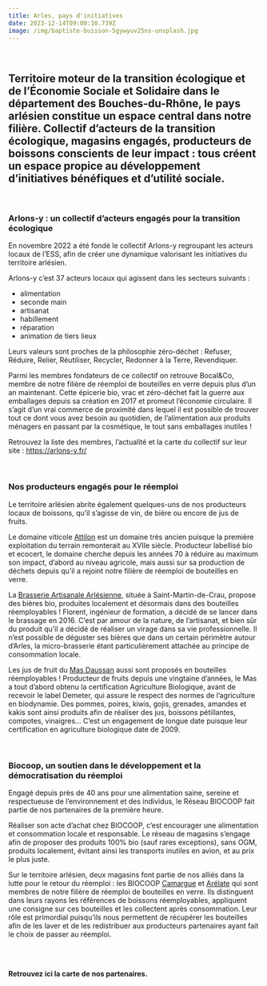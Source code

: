 ```yaml
---
title: Arles, pays d'initiatives
date: 2023-12-14T09:00:10.739Z
image: /img/baptiste-buisson-5gywyuv25ns-unsplash.jpg
---
```

<br/>

## Territoire moteur de la transition écologique et de l’Économie Sociale et Solidaire dans le département des Bouches-du-Rhône, le pays arlésien constitue un espace central dans notre filière. Collectif d’acteurs de la transition écologique, magasins engagés, producteurs de boissons conscients de leur impact : tous créent un espace propice au développement d’initiatives bénéfiques et d’utilité sociale. 

<br/>

### Arlons-y : un collectif d’acteurs engagés pour la transition écologique 

En novembre 2022 a été fondé le collectif Arlons-y regroupant les acteurs locaux de l’ESS, afin de créer une dynamique valorisant les initiatives du territoire arlésien.

Arlons-y c’est 37 acteurs locaux qui agissent dans les secteurs suivants : 

* alimentation 
* seconde main 
* artisanat 
* habillement 
* réparation 
* animation de tiers lieux 

Leurs valeurs sont proches de la philosophie zéro-déchet : Refuser, Réduire, Relier, Réutiliser, Recycler, Redonner à la Terre, Revendiquer.

Parmi les membres fondateurs de ce collectif on retrouve Bocal&Co, membre de notre filière de réemploi de bouteilles en verre depuis plus d’un an maintenant. Cette épicerie bio, vrac et zéro-déchet fait la guerre aux emballages depuis sa création en 2017 et promeut l’économie circulaire. Il s’agit d’un vrai commerce de proximité dans lequel il est possible de trouver tout ce dont vous avez besoin au quotidien, de l’alimentation aux produits ménagers en passant par la cosmétique, le tout sans emballages inutiles ! 

Retrouvez la liste des membres, l’actualité et la carte du collectif sur leur site : <https://arlons-y.fr/> 

<br/>

### Nos producteurs engagés pour le réemploi 

Le territoire arlésien abrite également quelques-uns de nos producteurs locaux de boissons, qu’il s’agisse de vin, de bière ou encore de jus de fruits. 

Le domaine viticole [Attilon](https://www.attilon.fr/) est un domaine très ancien puisque la première exploitation du terrain remonterait au XVIIe siècle. Producteur labellisé bio et ecocert, le domaine cherche depuis les années 70 à réduire au maximum son impact, d’abord au niveau agricole, mais aussi sur sa production de déchets depuis qu’il a rejoint notre filière de réemploi de bouteilles en verre. 

La [Brasserie Artisanale Arlésienne](https://www.facebook.com/brasserieartisanalearlesienne/?locale=fr_FR), située à Saint-Martin-de-Crau, propose des bières bio, produites localement et désormais dans des bouteilles réemployables ! Florent, ingénieur de formation, a décidé de se lancer dans le brassage en 2016. C’est par amour de la nature, de l’artisanat, et bien sûr du produit qu’il a décidé de réaliser un virage dans sa vie professionnelle. Il n’est possible de déguster ses bières que dans un certain périmètre autour d’Arles, la micro-brasserie étant particulièrement attachée au principe de consommation locale. 

Les jus de fruit du [Mas Daussan](https://www.masdaussan.com/) aussi sont proposés en bouteilles réemployables ! Producteur de fruits depuis une vingtaine d’années, le Mas a tout d’abord obtenu la certification Agriculture Biologique, avant de recevoir le label Demeter, qui assure le respect des normes de l’agriculture en biodynamie. Des pommes, poires, kiwis, gojis, grenades, amandes et kakis sont ainsi produits afin de réaliser des jus, boissons pétillantes, compotes, vinaigres… C’est un engagement de longue date puisque leur certification en agriculture biologique date de 2009. 

<br/>

### Biocoop, un soutien dans le développement et la démocratisation du réemploi

Engagé depuis près de 40 ans pour une alimentation saine, sereine et respectueuse de l’environnement et des individus, le Réseau BIOCOOP fait partie de nos partenaires de la première heure. 

Réaliser son acte d’achat chez BIOCOOP, c’est encourager une alimentation et consommation locale et responsable. Le réseau de magasins s’engage afin de proposer des produits 100% bio (sauf rares exceptions), sans OGM, produits localement, évitant ainsi les transports inutiles en avion, et au prix le plus juste.

Sur le territoire arlésien, deux magasins font partie de nos alliés dans la lutte pour le retour du réemploi : les BIOCOOP [Camargue](https://www.biocoop-camargue.fr/) et [Arélate](https://www.biocoop-arelate.fr/) qui sont membres de notre filière de réemploi de bouteilles en verre. Ils distinguent dans leurs rayons les références de boissons réemployables, appliquent une consigne sur ces bouteilles et les collectent après consommation. Leur rôle est primordial puisqu’ils nous permettent de récupérer les bouteilles afin de les laver et de les redistribuer aux producteurs partenaires ayant fait le choix de passer au réemploi. 

<br/>

**\
Retrouvez ici la carte de nos partenaires.**